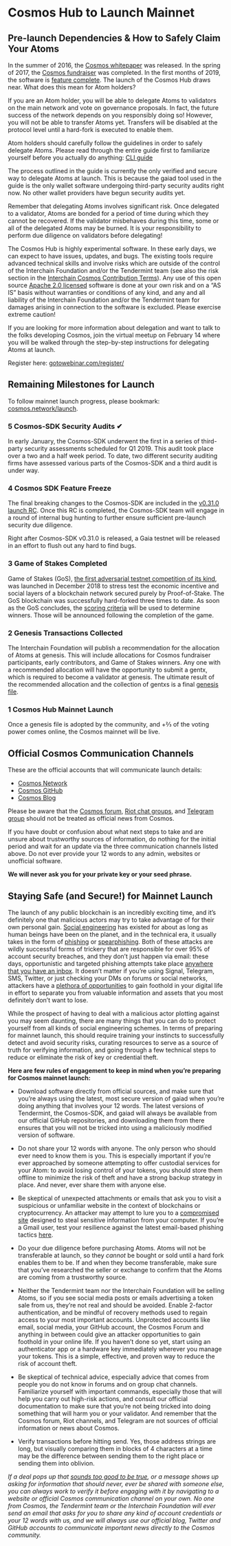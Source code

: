 <!-- markdown-link-check-disable -->

# Cosmos Hub to Launch Mainnet

## Pre-launch Dependencies & How to Safely Claim Your Atoms

In the summer of 2016, the [Cosmos whitepaper][whitepaper] was released. In the
spring of 2017, the [Cosmos fundraiser][fundraiser] was completed. In the first
months of 2019, the software is [feature complete][releases]. The launch of the
Cosmos Hub draws near. What does this mean for Atom holders?

If you are an Atom holder, you will be able to delegate Atoms to validators on
the main network and vote on governance proposals. In fact, the future success
of the network depends on you responsibly doing so! However, you will not be
able to transfer Atoms yet. Transfers will be disabled at the protocol level
until a hard-fork is executed to enable them.

Atom holders should carefully follow the guidelines in order to safely delegate
Atoms. Please read through the entire guide first to familiarize yourself before
you actually do anything: [CLI guide][cli]

The process outlined in the guide is currently the only verified and secure way
to delegate Atoms at launch. This is because the gaiad tool used in the guide is
the only wallet software undergoing third-party security audits right now. No
other wallet providers have begun security audits yet.

Remember that delegating Atoms involves significant risk. Once delegated to a
validator, Atoms are bonded for a period of time during which they cannot be
recovered. If the validator misbehaves during this time, some or all of the
delegated Atoms may be burned. It is your responsibility to perform due
diligence on validators before delegating!

The Cosmos Hub is highly experimental software. In these early days, we can
expect to have issues, updates, and bugs. The existing tools require advanced
technical skills and involve risks which are outside of the control of the
Interchain Foundation and/or the Tendermint team (see also the risk section in
the [Interchain Cosmos Contribution Terms][terms]). Any use of this open source
[Apache 2.0 licensed][apache] software is done at your own risk and on a “AS IS”
basis without warranties or conditions of any kind, and any and all liability of
the Interchain Foundation and/or the Tendermint team for damages arising in
connection to the software is excluded. Please exercise extreme caution!

If you are looking for more information about delegation and want to talk to the
folks developing Cosmos, join the virtual meetup on February 14 where you will
be walked through the step-by-step instructions for delegating Atoms at launch.

Register here: [gotowebinar.com/register/][webinar]

## Remaining Milestones for Launch

To follow mainnet launch progress, please bookmark:
[cosmos.network/launch][cosmos].

### 5 Cosmos-SDK Security Audits ✔

In early January, the Cosmos-SDK underwent the first in a series of third-party
security assessments scheduled for Q1 2019. This audit took place over a two and
a half week period. To date, two different security auditing firms have assessed
various parts of the Cosmos-SDK and a third audit is under way.

### 4 Cosmos SDK Feature Freeze

The final breaking changes to the Cosmos-SDK are included in the [v0.31.0 launch
RC][rc]. Once this RC is completed, the Cosmos-SDK team will engage in a round
of internal bug hunting to further ensure sufficient pre-launch security due
diligence.

Right after Cosmos-SDK v0.31.0 is released, a Gaia testnet will be released in
an effort to flush out any hard to find bugs.

### 3 Game of Stakes Completed

Game of Stakes (GoS), [the first adversarial testnet competition of its
kind][gos], was launched in December 2018 to stress test the economic incentive
and social layers of a blockchain network secured purely by Proof-of-Stake. The
GoS blockchain was successfully hard-forked three times to date. As soon as the
GoS concludes, the [scoring criteria][scoring] will be used to determine
winners. Those will be announced following the completion of the game.

### 2 Genesis Transactions Collected

The Interchain Foundation will publish a recommendation for the allocation of
Atoms at genesis. This will include allocations for Cosmos fundraiser
participants, early contributors, and Game of Stakes winners. Any one with a
recommended allocation will have the opportunity to submit a gentx, which is
required to become a validator at genesis. The ultimate result of the
recommended allocation and the collection of gentxs is a final [genesis
file][file].

### 1 Cosmos Hub Mainnet Launch

Once a genesis file is adopted by the community, and +⅔ of the voting power
comes online, the Cosmos mainnet will be live.

## Official Cosmos Communication Channels

These are the official accounts that will communicate launch details:

*   [Cosmos Network](https://twitter.com/cosmos)
*   [Cosmos GitHub](https://github.com/cosmos)
*   [Cosmos Blog](https://blog.cosmos.network)

Please be aware that the [Cosmos forum][forum], [Riot chat groups][riot], and
[Telegram group][telegram] should not be treated as official news from Cosmos.

If you have doubt or confusion about what next steps to take and are unsure
about trustworthy sources of information, do nothing for the initial period and
wait for an update via the three communication channels listed above. Do not
ever provide your 12 words to any admin, websites or unofficial software.

**We will never ask you for your private key or your seed phrase.**

## Staying Safe (and Secure!) for Mainnet Launch

The launch of any public blockchain is an incredibly exciting time, and it’s
definitely one that malicious actors may try to take advantage of for their own
personal gain. [Social engineering][social] has existed for about as long as
human beings have been on the planet, and in the technical era, it usually takes
in the form of [phishing] or [spearphishing]. Both of these attacks are wildly
successful forms of trickery that are responsible for over 95% of account
security breaches, and they don’t just happen via email: these days,
opportunistic and targeted phishing attempts take place [anywhere that you have
an inbox][inbox]. It doesn’t matter if you’re using Signal, Telegram, SMS,
Twitter, or just checking your DMs on forums or social networks, attackers have
a [plethora of opportunities][opportunities] to gain foothold in your digital
life in effort to separate you from valuable information and assets that you
most definitely don’t want to lose.

While the prospect of having to deal with a malicious actor plotting against you
may seem daunting, there are many things that you can do to protect yourself
from all kinds of social engineering schemes. In terms of preparing for mainnet
launch, this should require training your instincts to successfully detect and
avoid security risks, curating resources to serve as a source of truth for
verifying information, and going through a few technical steps to reduce or
eliminate the risk of key or credential theft.

**Here are few rules of engagement to keep in mind when you’re preparing for
Cosmos mainnet launch:**

*   Download software directly from official sources, and make sure that you’re
    always using the latest, most secure version of gaiad when you’re doing
    anything that involves your 12 words. The latest versions of Tendermint, the
    Cosmos-SDK, and gaiad will always be available from our official GitHub
    repositories, and downloading them from there ensures that you will not be
    tricked into using a maliciously modified version of software.

*   Do not share your 12 words with anyone. The only person who should ever need
    to know them is you. This is especially important if you’re ever approached by
    someone attempting to offer custodial services for your Atom: to avoid losing
    control of your tokens, you should store them offline to minimize the risk of
    theft and have a strong backup strategy in place. And never, ever share them
    with anyone else.

*   Be skeptical of unexpected attachments or emails that ask you to visit a
    suspicious or unfamiliar website in the context of blockchains or
    cryptocurrency. An attacker may attempt to lure you to a [compromised site]
    designed to steal sensitive information from your computer. If you’re a Gmail
    user, test your resilience against the latest email-based phishing tactics
    [here][quiz].

*   Do your due diligence before purchasing Atoms. Atoms will not be transferable
    at launch, so they *cannot* be bought or sold until a hard fork enables them
    to be. If and when they become transferable, make sure that you’ve researched
    the seller or exchange to confirm that the Atoms are coming from a trustworthy
    source.

*   Neither the Tendermint team nor the Interchain Foundation will be selling
    Atoms, so if you see social media posts or emails advertising a token sale
    from us, they’re not real and should be avoided. Enable 2-factor
    authentication, and be mindful of recovery methods used to regain access to
    your most important accounts. Unprotected accounts like email, social media,
    your GitHub account, the Cosmos Forum and anything in between could give an
    attacker opportunities to gain foothold in your online life. If you haven’t
    done so yet, start using an authenticator app or a hardware key immediately
    wherever you manage your tokens. This is a simple, effective, and proven way
    to reduce the risk of account theft.

*   Be skeptical of technical advice, especially advice that comes from people you
    do not know in forums and on group chat channels. Familiarize yourself with
    important commands, especially those that will help you carry out high-risk
    actions, and consult our official documentation to make sure that you’re not
    being tricked into doing something that will harm you or your validator. And
    remember that the Cosmos forum, Riot channels, and Telegram are not sources of
    official information or news about Cosmos.

*   Verify transactions before hitting send. Yes, those address strings are long,
    but visually comparing them in blocks of 4 characters at a time may be the
    difference between sending them to the right place or sending them into
    oblivion.

*If a deal pops up that [sounds too good to be true][good], or a message shows
up asking for information that should never, ever be shared with someone else,
you can always work to verify it before engaging with it by navigating to a
website or official Cosmos communication channel on your own. No one from
Cosmos, the Tendermint team or the Interchain Foundation will ever send an email
that asks for you to share any kind of account credentials or your 12 words with
us, and we will always use our official blog, Twitter and GitHub accounts to
communicate important news directly to the Cosmos community.*

[whitepaper]: https://cosmos.network/resources/whitepaper

[fundraiser]: https://github.com/cosmos/fundraiser

[releases]: https://github.com/cosmos/cosmos-sdk/releases

[cosmos]: https://cosmos.network/launch

[social]: https://en.wikipedia.org/wiki/Social_engineering_%28security%29

[phishing]: https://ssd.eff.org/en/module/how-avoid-phishing-attacks

[spearphishing]: https://en.wikipedia.org/wiki/Phishing#Spear_phishing

[inbox]: https://www.umass.edu/it/security/phishing-fraudulent-emails-text-messages-phone-calls

[opportunities]: https://jia.sipa.columbia.edu/weaponization-social-media-spear-phishing-and-cyberattacks-democracy

[cli]: https://hub.cosmos.network/main/delegators/delegator-guide-cli.html

[webinar]: https://register.gotowebinar.com/register/5028753165739687691

[terms]: https://github.com/cosmos/cosmos/blob/master/fundraiser/Interchain%20Cosmos%20Contribution%20Terms%20-%20FINAL.pdf

[apache]: https://www.apache.org/licenses/LICENSE-2.0

[gos]: https://blog.cosmos.network/announcing-incentivized-testnet-game-efe64e0956f6

[scoring]: https://github.com/cosmos/game-of-stakes/blob/master/README.md#scoring

[file]: https://forum.cosmos.network/t/genesis-files-network-starts-vs-upgrades/1464

[forum]: https://forum.cosmos.network/

[riot]: https://riot.im/app/#/group/+cosmos:matrix.org

[telegram]: http://t.me/cosmosproject

[good]: https://www.psychologytoday.com/us/blog/mind-in-the-machine/201712/how-fear-is-being-used-manipulate-cryptocurrency-markets

[rc]: https://github.com/cosmos/cosmos-sdk/projects/27

[compromised site]: https://blog.malwarebytes.com/cybercrime/2013/02/tools-of-the-trade-exploit-kits/

[quiz]: https://phishingquiz.withgoogle.com/

<!-- markdown-link-check-enable -->
